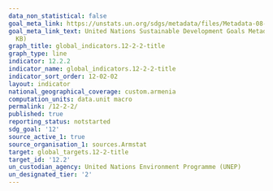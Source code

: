 ```yaml
---
data_non_statistical: false
goal_meta_link: https://unstats.un.org/sdgs/metadata/files/Metadata-08-04-02.pdf
goal_meta_link_text: United Nations Sustainable Development Goals Metadata (PDF 783
  KB)
graph_title: global_indicators.12-2-2-title
graph_type: line
indicator: 12.2.2
indicator_name: global_indicators.12-2-2-title
indicator_sort_order: 12-02-02
layout: indicator
national_geographical_coverage: custom.armenia
computation_units: data.unit macro
permalink: /12-2-2/
published: true
reporting_status: notstarted
sdg_goal: '12'
source_active_1: true
source_organisation_1: sources.Armstat
target: global_targets.12-2-title
target_id: '12.2'
un_custodian_agency: United Nations Environment Programme (UNEP)
un_designated_tier: '2'
---
```


